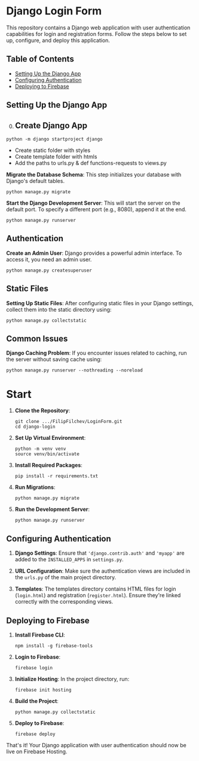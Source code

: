 
# Django Login Form

This repository contains a Django web application with user authentication capabilities for login and registration forms. Follow the steps below to set up, configure, and deploy this application.

## Table of Contents
- [Setting Up the Django App](#setting-up-the-django-app)
- [Configuring Authentication](#configuring-authentication)
- [Deploying to Firebase](#deploying-to-firebase)

## Setting Up the Django App

0. ## Create Django App

 ```
python -m django startproject django
 ```

 - Create static folder with styles
 - Create template folder with htmls
 - Add the paths to urls.py & def functions-requests to views.py

**Migrate the Database Schema**:
This step initializes your database with Django's default tables.
 ```
python manage.py migrate
 ```

**Start the Django Development Server**:
This will start the server on the default port. To specify a different port (e.g., 8080), append it at the end.
 ```
python manage.py runserver
 ```


## Authentication

 **Create an Admin User**:
Django provides a powerful admin interface. To access it, you need an admin user.
 ```
python manage.py createsuperuser
 ```


## Static Files

 **Setting Up Static Files**:
After configuring static files in your Django settings, collect them into the static directory using:
 ```
python manage.py collectstatic
 ```


## Common Issues

 **Django Caching Problem**:
If you encounter issues related to caching, run the server without saving cache using:

 ```
python manage.py runserver --nothreading --noreload
 ```

# Start

1. **Clone the Repository**: 
   ```
   git clone .../FilipFilchev/LoginForm.git
   cd django-login
   ```

2. **Set Up Virtual Environment**:
   ```
   python -m venv venv
   source venv/bin/activate
   ```

3. **Install Required Packages**:
   ```
   pip install -r requirements.txt
   ```

4. **Run Migrations**:
   ```
   python manage.py migrate
   ```

5. **Run the Development Server**:
   ```
   python manage.py runserver
   ```

## Configuring Authentication

1. **Django Settings**: Ensure that `'django.contrib.auth'` and `'myapp'` are added to the `INSTALLED_APPS` in `settings.py`.

2. **URL Configuration**: Make sure the authentication views are included in the `urls.py` of the main project directory.

3. **Templates**: The templates directory contains HTML files for login (`login.html`) and registration (`register.html`). Ensure they're linked correctly with the corresponding views.

## Deploying to Firebase

1. **Install Firebase CLI**: 
   ```
   npm install -g firebase-tools
   ```

2. **Login to Firebase**: 
   ```
   firebase login
   ```

3. **Initialize Hosting**: In the project directory, run:
   ```
   firebase init hosting
   ```

4. **Build the Project**:
   ```
   python manage.py collectstatic
   ```

5. **Deploy to Firebase**:
   ```
   firebase deploy
   ```

That's it! Your Django application with user authentication should now be live on Firebase Hosting.
